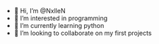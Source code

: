 - 👋 Hi, I’m @NxlleN
- 👀 I’m interested in programming
- 🌱 I’m currently learning python
- 💞️ I’m looking to collaborate on my first projects 

<!---
NxlleN/NxlleN is a ✨ special ✨ repository because its `README.md` (this file) appears on your GitHub profile.
You can click the Preview link to take a look at your changes.
--->
